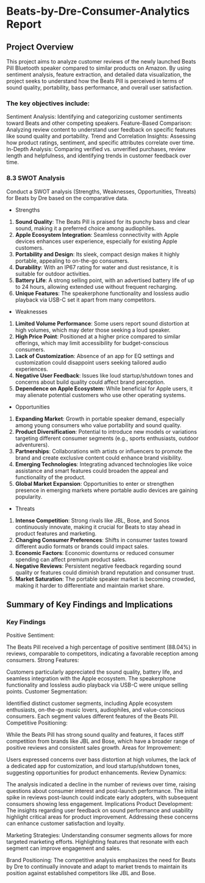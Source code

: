 # Beats-by-Dre-Consumer-Analytics Report

## Project Overview
This project aims to analyze customer reviews of the newly launched Beats Pill Bluetooth speaker compared to similar products on Amazon. By using sentiment analysis, feature extraction, and detailed data visualization, the project seeks to understand how the Beats Pill is perceived in terms of sound quality, portability, bass performance, and overall user satisfaction.

### The key objectives include:

Sentiment Analysis: Identifying and categorizing customer sentiments toward Beats and other competing speakers.
Feature-Based Comparison: Analyzing review content to understand user feedback on specific features like sound quality and portability.
Trend and Correlation Insights: Assessing how product ratings, sentiment, and specific attributes correlate over time.
In-Depth Analysis: Comparing verified vs. unverified purchases, review length and helpfulness, and identifying trends in customer feedback over time.

### 8.3 SWOT Analysis
Conduct a SWOT analysis (Strengths, Weaknesses, Opportunities, Threats) for Beats by Dre based on the comparative data.

- Strengths
1. **Sound Quality**: The Beats Pill is praised for its punchy bass and clear sound, making it a preferred choice among audiophiles.
2. **Apple Ecosystem Integration**: Seamless connectivity with Apple devices enhances user experience, especially for existing Apple customers.
3. **Portability and Design**: Its sleek, compact design makes it highly portable, appealing to on-the-go consumers.
4. **Durability**: With an IP67 rating for water and dust resistance, it is suitable for outdoor activities.
5. **Battery Life**: A strong selling point, with an advertised battery life of up to 24 hours, allowing extended use without frequent recharging.
6. **Unique Features**: The speakerphone functionality and lossless audio playback via USB-C set it apart from many competitors.

- Weaknesses
1. **Limited Volume Performance**: Some users report sound distortion at high volumes, which may deter those seeking a loud speaker.
2. **High Price Point**: Positioned at a higher price compared to similar offerings, which may limit accessibility for budget-conscious consumers.
3. **Lack of Customization**: Absence of an app for EQ settings and customization could disappoint users seeking tailored audio experiences.
4. **Negative User Feedback**: Issues like loud startup/shutdown tones and concerns about build quality could affect brand perception.
5. **Dependence on Apple Ecosystem**: While beneficial for Apple users, it may alienate potential customers who use other operating systems.

- Opportunities
1. **Expanding Market**: Growth in portable speaker demand, especially among young consumers who value portability and sound quality.
2. **Product Diversification**: Potential to introduce new models or variations targeting different consumer segments (e.g., sports enthusiasts, outdoor adventurers).
3. **Partnerships**: Collaborations with artists or influencers to promote the brand and create exclusive content could enhance brand visibility.
4. **Emerging Technologies**: Integrating advanced technologies like voice assistance and smart features could broaden the appeal and functionality of the product.
5. **Global Market Expansion**: Opportunities to enter or strengthen presence in emerging markets where portable audio devices are gaining popularity.

- Threats
1. **Intense Competition**: Strong rivals like JBL, Bose, and Sonos continuously innovate, making it crucial for Beats to stay ahead in product features and marketing.
2. **Changing Consumer Preferences**: Shifts in consumer tastes toward different audio formats or brands could impact sales.
3. **Economic Factors**: Economic downturns or reduced consumer spending can affect premium product sales.
4. **Negative Reviews**: Persistent negative feedback regarding sound quality or features could diminish brand reputation and consumer trust.
5. **Market Saturation**: The portable speaker market is becoming crowded, making it harder to differentiate and maintain market share.

## Summary of Key Findings and Implications
### Key Findings

Positive Sentiment:

The Beats Pill received a high percentage of positive sentiment (88.04%) in reviews, comparable to competitors, indicating a favorable reception among consumers.
Strong Features:

Customers particularly appreciated the sound quality, battery life, and seamless integration with the Apple ecosystem. The speakerphone functionality and lossless audio playback via USB-C were unique selling points.
Customer Segmentation:

Identified distinct customer segments, including Apple ecosystem enthusiasts, on-the-go music lovers, audiophiles, and value-conscious consumers. Each segment values different features of the Beats Pill.
Competitive Positioning:

While the Beats Pill has strong sound quality and features, it faces stiff competition from brands like JBL and Bose, which have a broader range of positive reviews and consistent sales growth.
Areas for Improvement:

Users expressed concerns over bass distortion at high volumes, the lack of a dedicated app for customization, and loud startup/shutdown tones, suggesting opportunities for product enhancements.
Review Dynamics:

The analysis indicated a decline in the number of reviews over time, raising questions about consumer interest and post-launch performance. The initial spike in reviews post-launch could indicate early adopters, with subsequent consumers showing less engagement.
Implications
Product Development: The insights regarding user feedback on sound performance and usability highlight critical areas for product improvement. Addressing these concerns can enhance customer satisfaction and loyalty.

Marketing Strategies: Understanding consumer segments allows for more targeted marketing efforts. Highlighting features that resonate with each segment can improve engagement and sales.

Brand Positioning: The competitive analysis emphasizes the need for Beats by Dre to continually innovate and adapt to market trends to maintain its position against established competitors like JBL and Bose.
